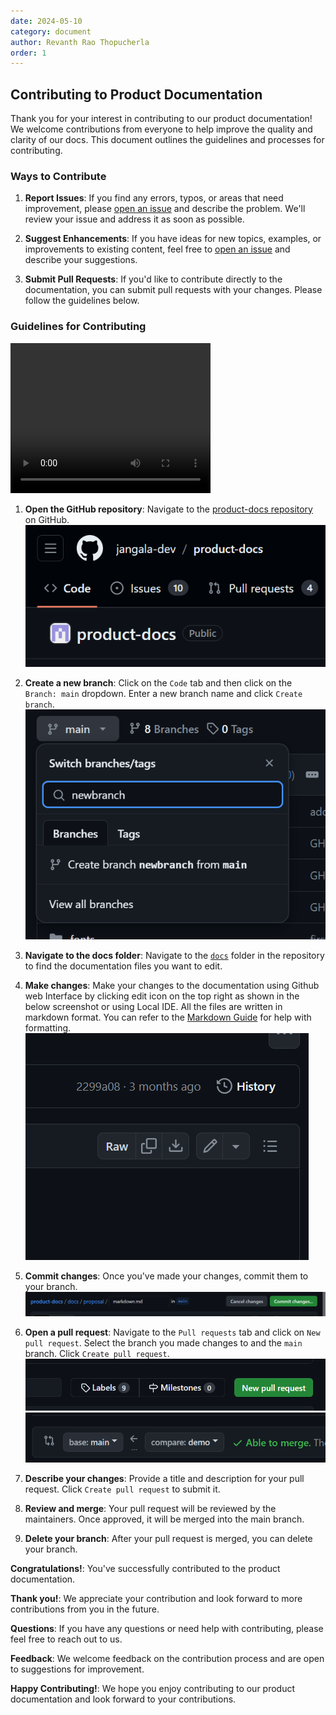 ```yaml
---
date: 2024-05-10
category: document
author: Revanth Rao Thopucherla
order: 1
---
```


## Contributing to Product Documentation

Thank you for your interest in contributing to our product documentation! We welcome contributions from everyone to help improve the quality and clarity of our docs. This document outlines the guidelines and processes for contributing.

### Ways to Contribute

1. **Report Issues**: If you find any errors, typos, or areas that need improvement, please [open an issue](https://github.com/jangala-dev/product-docs/issues) and describe the problem. We'll review your issue and address it as soon as possible.

2. **Suggest Enhancements**: If you have ideas for new topics, examples, or improvements to existing content, feel free to [open an issue](https://github.com/jangala-dev/product-docs/issues) and describe your suggestions.

3. **Submit Pull Requests**: If you'd like to contribute directly to the documentation, you can submit pull requests with your changes. Please follow the guidelines below.

### Guidelines for Contributing

<video src="/contributing-video.mp4" width="320" height="240" controls></video>

1. **Open the GitHub repository**: Navigate to the [product-docs repository](https://github.com/jangala-dev/product-docs) on GitHub.
![alt text](images/github-code-tab.png)

2. **Create a new branch**: Click on the `Code` tab and then click on the `Branch: main` dropdown. Enter a new branch name and click `Create branch`.
![alt text](images/new-branch.png)

3. **Navigate to the docs folder**: Navigate to the [`docs`](https://github.com/jangala-dev/product-docs/tree/main/docs)  folder in the repository to find the documentation files you want to edit.
4. **Make changes**: Make your changes to the documentation using Github web Interface by clicking edit icon on the top right as shown in the below screenshot or using Local IDE. All the files are written in markdown format. You can refer to the [Markdown Guide](https://guides.github.com/features/mastering-markdown/) for help with formatting.
![alt text](images/edit-icon.png)
6. **Commit changes**: Once you've made your changes, commit them to your branch.
![alt text](images/commit-changes.png)
8. **Open a pull request**: Navigate to the `Pull requests` tab and click on `New pull request`. Select the branch you made changes to and the `main` branch. Click `Create pull request`.
![alt text](images/create-pull-request.png)
![alt text](images/branches.png)
10. **Describe your changes**: Provide a title and description for your pull request. Click `Create pull request` to submit it.
11. **Review and merge**: Your pull request will be reviewed by the maintainers. Once approved, it will be merged into the main branch.
12. **Delete your branch**: After your pull request is merged, you can delete your branch.

**Congratulations!**: You've successfully contributed to the product documentation.

**Thank you!**: We appreciate your contribution and look forward to more contributions from you in the future.

**Questions**: If you have any questions or need help with contributing, please feel free to reach out to us.

**Feedback**: We welcome feedback on the contribution process and are open to suggestions for improvement.

**Happy Contributing!**: We hope you enjoy contributing to our product documentation and look forward to your contributions.